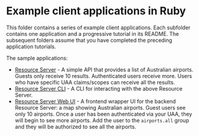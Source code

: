 # Example client applications in Ruby

This folder contains a series of example client applications. Each subfolder contains one application and a progressive tutorial in its README. The subsequent folders assume that you have completed the preceding application tutorials.

The sample applications:

* [Resource Server](resource-server/) - A simple API that provides a list of Australian airports. Guests only receive 10 results. Authenticated users receive more. Users who have specific UAA claims/scopes can receive all the results.
* [Resource Server CLI](resource-server-cli/) - A CLI for interacting with the above Resource Server.
* [Resource Server Web UI](resource-server-wrapper-ui/) - A frontend wrapper UI for the backend Resource Server: a map showing Australian airports. Guest users see only 10 airports. Once a user has been authenticated via your UAA, they will begin to see more airports. Add the user to the `airports.all` group and they will be authorized to see all the airports.
